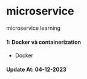 # microservice

microservice learning

#### 1: Docker và containerization

- Docker

#### Update At: 04-12-2023
